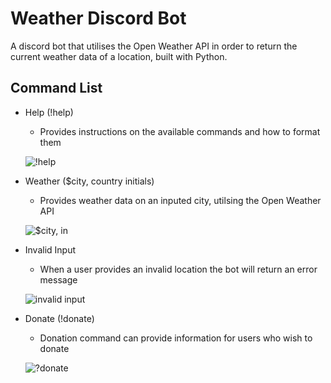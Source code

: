 <h1 class="code-line" data-line-start=0 data-line-end=1 ><a id="Weather_Discord_Bot_0"></a>Weather Discord Bot</h1>
<p class="has-line-data" data-line-start="2" data-line-end="3">A discord bot that utilises the Open Weather API in order to return the current weather data of a location, built with Python.</p>
<h2 class="code-line" data-line-start=4 data-line-end=5 ><a id="Command_List_4"></a>Command List</h2>
<ul>
<li class="has-line-data" data-line-start="6" data-line-end="11">
<p class="has-line-data" data-line-start="6" data-line-end="7">Help (!help)</p>
<ul>
<li class="has-line-data" data-line-start="7" data-line-end="9">Provides instructions on the available commands and how to format them</li>
</ul>
<p class="has-line-data" data-line-start="9" data-line-end="10"><img src="https://i.gyazo.com/53287ed1f914524fc0b96aec33df4b55.png" alt="!help"></p>
</li>
<li class="has-line-data" data-line-start="11" data-line-end="16">
<p class="has-line-data" data-line-start="11" data-line-end="12">Weather ($city, country initials)</p>
<ul>
<li class="has-line-data" data-line-start="12" data-line-end="14">Provides weather data on an inputed city, utilsing the Open Weather API</li>
</ul>
<p class="has-line-data" data-line-start="14" data-line-end="15"><img src="https://i.gyazo.com/6dd49d979b1c17114dd26fd3789e4917.png" alt="$city, in"></p>
</li>
<li class="has-line-data" data-line-start="16" data-line-end="21">
<p class="has-line-data" data-line-start="16" data-line-end="17">Invalid Input</p>
<ul>
<li class="has-line-data" data-line-start="17" data-line-end="19">When a user provides an invalid location the bot will return an error message</li>
</ul>
<p class="has-line-data" data-line-start="19" data-line-end="20"><img src="https://i.gyazo.com/7e0981a038ecc06655eb511127ee5605.png" alt="invalid input"></p>
</li>
<li class="has-line-data" data-line-start="21" data-line-end="25">
<p class="has-line-data" data-line-start="21" data-line-end="22">Donate (!donate)</p>
<ul>
<li class="has-line-data" data-line-start="22" data-line-end="24">Donation command can provide information for users who wish to donate</li>
</ul>
<p class="has-line-data" data-line-start="24" data-line-end="25"><img src="https://i.gyazo.com/8e14018945eae8fd1a36a588fddddb93.png" alt="?donate"></p>
</li>
</ul>
